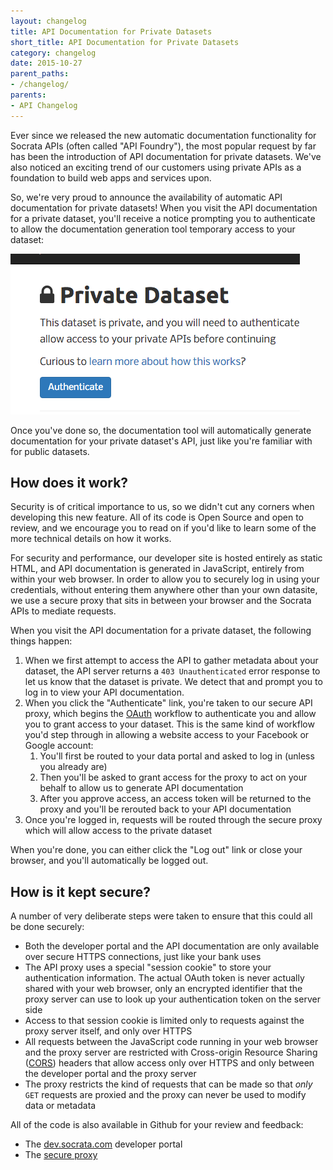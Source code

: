 ```yaml
---
layout: changelog
title: API Documentation for Private Datasets
short_title: API Documentation for Private Datasets
category: changelog
date: 2015-10-27
parent_paths: 
- /changelog/
parents: 
- API Changelog
---
```


Ever since we released the new automatic documentation functionality for Socrata APIs (often called "API Foundry"), the most popular request by far has been the introduction of API documentation for private datasets. We've also noticed an exciting trend of our customers using private APIs as a foundation to build web apps and services upon.

So, we're very proud to announce the availability of automatic API documentation for private datasets! When you visit the API documentation for a private dataset, you'll receive a notice prompting you to authenticate to allow the documentation generation tool temporary access to your dataset:

![Private Dataset](/img/private_apis.png)

Once you've done so, the documentation tool will automatically generate documentation for your private dataset's API, just like you're familiar with for public datasets.

## How does it work?

Security is of critical importance to us, so we didn't cut any corners when developing this new feature. All of its code is Open Source and open to review, and we encourage you to read on if you'd like to learn some of the more technical details on how it works.

For security and performance, our developer site is hosted entirely as static HTML, and API documentation is generated in JavaScript, entirely from within your web browser. In order to allow you to securely log in using your credentials, without entering them anywhere other than your own datasite, we use a secure proxy that sits in between your browser and the Socrata APIs to mediate requests.

When you visit the API documentation for a private dataset, the following things happen:

1. When we first attempt to access the API to gather metadata about your dataset, the API server returns a `403 Unauthenticated` error response to let us know that the dataset is private. We detect that and prompt you to log in to view your API documentation.
2. When you click the "Authenticate" link, you're taken to our secure API proxy, which begins the [OAuth](https://en.wikipedia.org/wiki/OAuth) workflow to authenticate you and allow you to grant access to your dataset. This is the same kind of workflow you'd step through in allowing a website access to your Facebook or Google account:
    1. You'll first be routed to your data portal and asked to log in (unless you already are)
    2. Then you'll be asked to grant access for the proxy to act on your behalf to allow us to generate API documentation
    3. After you approve access, an access token will be returned to the proxy and you'll be rerouted back to your API documentation
3. Once you're logged in, requests will be routed through the secure proxy which will allow access to the private dataset

When you're done, you can either click the "Log out" link or close your browser, and you'll automatically be logged out.

## How is it kept secure?

A number of very deliberate steps were taken to ensure that this could all be done securely:

- Both the developer portal and the API documentation are only available over secure HTTPS connections, just like your bank uses
- The API proxy uses a special "session cookie" to store your authentication information. The actual OAuth token is never actually shared with your web browser, only an encrypted identifier that the proxy server can use to look up your authentication token on the server side
- Access to that session cookie is limited only to requests against the proxy server itself, and only over HTTPS
- All requests between the JavaScript code running in your web browser and the proxy server are restricted with Cross-origin Resource Sharing ([CORS](https://en.wikipedia.org/wiki/Cross-origin_resource_sharing)) headers that allow access only over HTTPS and only between the developer portal and the proxy server
- The proxy restricts the kind of requests that can be made so that _only_ `GET` requests are proxied and the proxy can never be used to modify data or metadata

All of the code is also available in Github for your review and feedback:

- The [dev.socrata.com](https://github.com/socrata/dev.socrata.com) developer portal
- The [secure proxy](https://github.com/socrata/proxy.dev.socrata.com)
